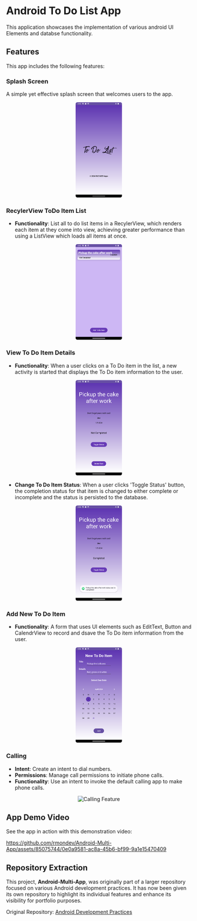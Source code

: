 # Android To Do List App

This application showcases the implementation of various android UI Elements and databse functionality.

## Features

This app includes the following features:

### Splash Screen

A simple yet effective splash screen that welcomes users to the app.

<p align="center">
  <img src="/screenshots/SplashScreen.png" alt="Splash Screen" style="width:25%;">
</p>

### RecylerView ToDo Item List

- **Functionality**: List all to do list items in a RecylerView, which renders each item at they come into view, achieving greater performance than using a ListView which loads all items at once. 

<p align="center">
  <img src="/screenshots/ToDoItemList.png" alt="Camera Permission Request" style="width:25%;">
</p>

### View To Do Item Details

- **Functionality**: When a user clicks on a To Do item in the list, a new activity is started that displays the To Do item information to the user.

<p align="center">
  <img src="/screenshots/ToDoItemDetails.png" alt="To Do Item Details" style="width:25%;">
</p>

- **Change To Do Item Status**: When a user clicks 'Toggle Status' button, the completion status for that item is changed to either complete or incomplete and the status is persisted to the database.

<p align="center">
  <img src="/screenshots/ToDoItemStatusChange.png" alt="To Do Item Status Change" style="width:25%;">
</p>

### Add New To Do Item

- **Functionality**: A form that uses UI elements such as EditText, Button and CalendrView to record and dsave the To Do item information from the user.  

<p align="center">
  <img src="/screenshots/AddNewToDoItem.png" alt="Add New To Do Item" style="width:25%;">
</p>

### Calling

- **Intent**: Create an intent to dial numbers.
- **Permissions**: Manage call permissions to initiate phone calls.
- **Functionality**: Use an intent to invoke the default calling app to make phone calls.

<p align="center">
  <img src="/screenshots/calling.png" alt="Calling Feature" style="width:25%;">
</p>

## App Demo Video

See the app in action with this demonstration video:

https://github.com/rmondev/Android-Multi-App/assets/85075744/0e0a9581-ac8a-45b6-bf99-9a1e15470409

## Repository Extraction

This project, **Android-Multi-App**, was originally part of a larger repository focused on various Android development practices. It has now been given its own repository to highlight its individual features and enhance its visibility for portfolio purposes.

Original Repository: [Android Development Practices](https://github.com/rmondev/Android-Development/tree/main/Practice/AS4_Multi_App)